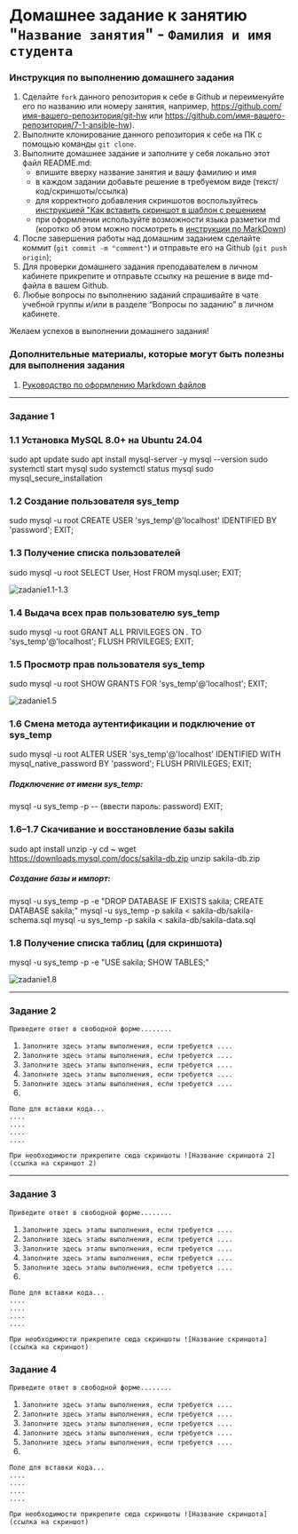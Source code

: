 # Домашнее задание к занятию "`Название занятия`" - `Фамилия и имя студента`


### Инструкция по выполнению домашнего задания

   1. Сделайте `fork` данного репозитория к себе в Github и переименуйте его по названию или номеру занятия, например, https://github.com/имя-вашего-репозитория/git-hw или  https://github.com/имя-вашего-репозитория/7-1-ansible-hw).
   2. Выполните клонирование данного репозитория к себе на ПК с помощью команды `git clone`.
   3. Выполните домашнее задание и заполните у себя локально этот файл README.md:
      - впишите вверху название занятия и вашу фамилию и имя
      - в каждом задании добавьте решение в требуемом виде (текст/код/скриншоты/ссылка)
      - для корректного добавления скриншотов воспользуйтесь [инструкцией "Как вставить скриншот в шаблон с решением](https://github.com/netology-code/sys-pattern-homework/blob/main/screen-instruction.md)
      - при оформлении используйте возможности языка разметки md (коротко об этом можно посмотреть в [инструкции  по MarkDown](https://github.com/netology-code/sys-pattern-homework/blob/main/md-instruction.md))
   4. После завершения работы над домашним заданием сделайте коммит (`git commit -m "comment"`) и отправьте его на Github (`git push origin`);
   5. Для проверки домашнего задания преподавателем в личном кабинете прикрепите и отправьте ссылку на решение в виде md-файла в вашем Github.
   6. Любые вопросы по выполнению заданий спрашивайте в чате учебной группы и/или в разделе “Вопросы по заданию” в личном кабинете.
   
Желаем успехов в выполнении домашнего задания!
   
### Дополнительные материалы, которые могут быть полезны для выполнения задания

1. [Руководство по оформлению Markdown файлов](https://gist.github.com/Jekins/2bf2d0638163f1294637#Code)

---

### Задание 1

### 1.1 Установка MySQL 8.0+ на Ubuntu 24.04

sudo apt update
sudo apt install mysql-server -y
mysql --version
sudo systemctl start mysql
sudo systemctl status mysql
sudo mysql_secure_installation

### 1.2 Создание пользователя sys_temp

sudo mysql -u root
CREATE USER 'sys_temp'@'localhost' IDENTIFIED BY 'password';
EXIT;

### 1.3 Получение списка пользователей

sudo mysql -u root
SELECT User, Host FROM mysql.user;
EXIT;

![zadanie1.1-1.3](screenshots/zadanie1.1-1.3.png)

### 1.4 Выдача всех прав пользователю sys_temp

sudo mysql -u root
GRANT ALL PRIVILEGES ON *.* TO 'sys_temp'@'localhost';
FLUSH PRIVILEGES;
EXIT;

### 1.5 Просмотр прав пользователя sys_temp

sudo mysql -u root
SHOW GRANTS FOR 'sys_temp'@'localhost';
EXIT;

![zadanie1.5](screenshots/zadanie1.5.png)

### 1.6 Смена метода аутентификации и подключение от sys_temp

sudo mysql -u root
ALTER USER 'sys_temp'@'localhost' IDENTIFIED WITH mysql_native_password BY 'password';
FLUSH PRIVILEGES;
EXIT;
##### Подключение от имени sys_temp:
mysql -u sys_temp -p
-- (ввести пароль: password)
EXIT;

### 1.6–1.7 Скачивание и восстановление базы sakila

sudo apt install unzip -y
cd ~
wget https://downloads.mysql.com/docs/sakila-db.zip
unzip sakila-db.zip
##### Создание базы и импорт:
mysql -u sys_temp -p -e "DROP DATABASE IF EXISTS sakila; CREATE DATABASE sakila;"
mysql -u sys_temp -p sakila < sakila-db/sakila-schema.sql
mysql -u sys_temp -p sakila < sakila-db/sakila-data.sql

### 1.8 Получение списка таблиц (для скриншота)

mysql -u sys_temp -p -e "USE sakila; SHOW TABLES;"

![zadanie1.8](screenshots/zadanie1.8.png)



---

### Задание 2

`Приведите ответ в свободной форме........`

1. `Заполните здесь этапы выполнения, если требуется ....`
2. `Заполните здесь этапы выполнения, если требуется ....`
3. `Заполните здесь этапы выполнения, если требуется ....`
4. `Заполните здесь этапы выполнения, если требуется ....`
5. `Заполните здесь этапы выполнения, если требуется ....`
6. 

```
Поле для вставки кода...
....
....
....
....
```

`При необходимости прикрепитe сюда скриншоты
![Название скриншота 2](ссылка на скриншот 2)`


---

### Задание 3

`Приведите ответ в свободной форме........`

1. `Заполните здесь этапы выполнения, если требуется ....`
2. `Заполните здесь этапы выполнения, если требуется ....`
3. `Заполните здесь этапы выполнения, если требуется ....`
4. `Заполните здесь этапы выполнения, если требуется ....`
5. `Заполните здесь этапы выполнения, если требуется ....`
6. 

```
Поле для вставки кода...
....
....
....
....
```

`При необходимости прикрепитe сюда скриншоты
![Название скриншота](ссылка на скриншот)`

### Задание 4

`Приведите ответ в свободной форме........`

1. `Заполните здесь этапы выполнения, если требуется ....`
2. `Заполните здесь этапы выполнения, если требуется ....`
3. `Заполните здесь этапы выполнения, если требуется ....`
4. `Заполните здесь этапы выполнения, если требуется ....`
5. `Заполните здесь этапы выполнения, если требуется ....`
6. 

```
Поле для вставки кода...
....
....
....
....
```

`При необходимости прикрепитe сюда скриншоты
![Название скриншота](ссылка на скриншот)`
